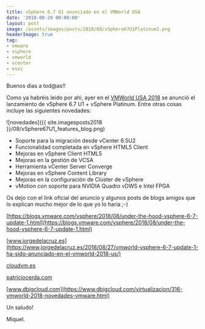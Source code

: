 ```yaml
---
title: vSphere 6.7 U1 anunciado en el VMWorld USA
date: '2018-08-29 00:00:00'
layout: post
image: /assets/images/posts/2018/08/vSphere67U1Platinum1.png
headerImage: true
tag:
- vmware
- vsphere
- vmworld
- vcenter
- esxi
---
```


Buenos dias a tod@as!!

Como ya habréis leido por ahi, ayer en el [VMWorld USA 2018](https://www.vmworld.com/en/index.html) se anunció el lanzamiento de vSphere 6.7 U1 + vSphere Platinum. Entre otras cosas incluye las siguientes novedades:

![novedades]({{ site.imagesposts2018 }}/08/vSphere67U1_features_blog.png)

* Soporte para la migración desde vCenter 6.5U2
* Funcionalidad completada en vSphere HTML5 Client
* Mejoras en vSphere Client HTML5
* Mejoras en la gestión de VCSA
* Herramienta vCenter Server Converge
* Mejoras en vSphere Content Library
* Mejoras en la configuración de Clúster de vSphere
* vMotion con soporte para NVIDIA Quadro vDWS e Intel FPGA

Os dejo con el link oficial del anuncio y algunos posts de blogs amigos que lo explican mucho mejor de lo que yo lo haria ;-)

[https://blogs.vmware.com/vsphere/2018/08/under-the-hood-vsphere-6-7-update-1.html](https://blogs.vmware.com/vsphere/2018/08/under-the-hood-vsphere-6-7-update-1.html)

[www.jorgedelacruz.es](https://www.jorgedelacruz.es/2018/08/27/vmworld-vsphere-6-7-update-1-ha-sido-anunciado-en-el-vmworld-2018-us/)

[cloudvm.es](http://cloudvm.es/novedades-de-vsphere-6-7-update-1)

[patriciocerda.com](https://patriciocerda.com/vmworld-2018-lanzamiento-vsphere-6-7-update-1/)

[www.dbigcloud.com](https://www.dbigcloud.com/virtualizacion/316-vmworld-2018-novedades-vmware.html)


Un saludo!

Miquel.


